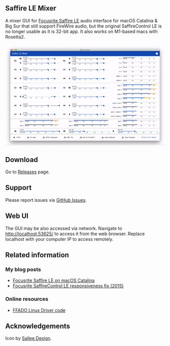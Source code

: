 ## Saffire LE Mixer

A mixer GUI for [Focusrite Saffire LE](http://web.archive.org/web/20071011003332/http://www.focusrite.com/product/saffire_le/) audio interface for macOS Catalina & Big Sur that still support FireWire audio, but the original SaffireControl LE is no longer usable as it is 32-bit app. It also works on M1-based macs with Rosetta2.

![Demo](.assets/demo.gif)

## Download

Go to [Releases](https://github.com/kfigiela/saffire-mixer-ui/releases) page.

## Support

Please report issues via [GitHub Issues](https://github.com/kfigiela/saffire-mixer-ui/issues).

## Web UI

The GUI may be also accessed via network. Navigate to [http://localhost:53625/](http://localhost:53625/) to access it from the web browser. Replace localhost with your computer IP to access remotely.

## Related information

### My blog posts

* [Focusrite Saffire LE on macOS Catalina](https://kfigiela.github.io/2019/10/19/focusrite-saffire-le-macos-catalina/)
* [Focusrite SaffireControl LE responsiveness fix (2015)](https://kfigiela.github.io/2015/10/11/focusrite-saffire-control-le-responsiveness-fix/)

### Online resources

* [FFADO Linux Driver code](https://github.com/adiknoth/ffado/tree/master/libffado/src/bebob/focusrite)

## Acknowledgements

Icon by [Sallee Design](http://www.iconarchive.com/show/music-icons-by-salleedesign/speaker-black-icon.html).
